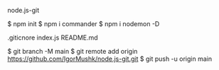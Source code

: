 node.js-git

$ npm init
$ npm i commander
$ npm i nodemon -D

.giticnore
index.js
README.md

$ git branch -M main
$ git remote add origin https://github.com/IgorMushk/node.js-git.git
$ git push -u origin main
